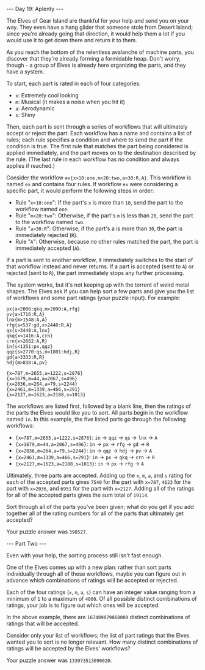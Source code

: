 --- Day 19: Aplenty ---

The Elves of Gear Island are thankful for your help and send you on your way.
They even have a hang glider that someone stole from Desert Island; since
you're already going that direction, it would help them a lot if you would use
it to get down there and return it to them.

As you reach the bottom of the relentless avalanche of machine parts, you
discover that they're already forming a formidable heap. Don't worry, though -
a group of Elves is already here organizing the parts, and they have a system.

To start, each part is rated in each of four categories:

- `x`: Extremely cool looking
- `m`: Musical (it makes a noise when you hit it)
- `a`: Aerodynamic
- `s`: Shiny

Then, each part is sent through a series of workflows that will ultimately
accept or reject the part. Each workflow has a name and contains a list of
rules; each rule specifies a condition and where to send the part if the
condition is true. The first rule that matches the part being considered is
applied immediately, and the part moves on to the destination described by the
rule. (The last rule in each workflow has no condition and always applies if
reached.)

Consider the workflow `ex{x>10:one,m<20:two,a>30:R,A}`. This workflow is named
`ex` and contains four rules. If workflow `ex` were considering a specific
part, it would perform the following steps in order:

- Rule "`x>10:one`": If the part's `x` is more than `10`, send the part to the
  workflow named `one`.
- Rule "`m<20:two`": Otherwise, if the part's `m` is less than `20`, send the
  part to the workflow named `two`.
- Rule "`a>30:R`": Otherwise, if the part's a is more than `30`, the part is
  immediately rejected (`R`).
- Rule "`A`": Otherwise, because no other rules matched the part, the part is
  immediately accepted (`A`).

If a part is sent to another workflow, it immediately switches to the start of
that workflow instead and never returns. If a part is accepted (sent to `A`) or
rejected (sent to `R`), the part immediately stops any further processing.

The system works, but it's not keeping up with the torrent of weird metal
shapes. The Elves ask if you can help sort a few parts and give you the list of
workflows and some part ratings (your puzzle input). For example:

```
px{a<2006:qkq,m>2090:A,rfg}
pv{a>1716:R,A}
lnx{m>1548:A,A}
rfg{s<537:gd,x>2440:R,A}
qs{s>3448:A,lnx}
qkq{x<1416:A,crn}
crn{x>2662:A,R}
in{s<1351:px,qqz}
qqz{s>2770:qs,m<1801:hdj,R}
gd{a>3333:R,R}
hdj{m>838:A,pv}

{x=787,m=2655,a=1222,s=2876}
{x=1679,m=44,a=2067,s=496}
{x=2036,m=264,a=79,s=2244}
{x=2461,m=1339,a=466,s=291}
{x=2127,m=1623,a=2188,s=1013}
```

The workflows are listed first, followed by a blank line, then the ratings of
the parts the Elves would like you to sort. All parts begin in the workflow
named `in`. In this example, the five listed parts go through the following
workflows:

- `{x=787,m=2655,a=1222,s=2876}`: `in` -> `qqz` -> `qs` -> `lnx` -> `A`
- `{x=1679,m=44,a=2067,s=496}`: `in` -> `px` -> `rfg` -> `gd` -> `R`
- `{x=2036,m=264,a=79,s=2244}`: `in` -> `qqz` -> `hdj` -> `pv` -> `A`
- `{x=2461,m=1339,a=466,s=291}`: `in` -> `px` -> `qkq` -> `crn` -> `R`
- `{x=2127,m=1623,a=2188,s=1013}`: `in` -> `px` -> `rfg` -> `A`

Ultimately, three parts are accepted. Adding up the `x`, `m`, `a`, and `s`
rating for each of the accepted parts gives `7540` for the part with `x=787`,
`4623` for the part with `x=2036`, and `6951` for the part with `x=2127`.
Adding all of the ratings for all of the accepted parts gives the sum total of
`19114`.

Sort through all of the parts you've been given; what do you get if you add
together all of the rating numbers for all of the parts that ultimately get
accepted?

Your puzzle answer was `398527`.

--- Part Two ---

Even with your help, the sorting process still isn't fast enough.

One of the Elves comes up with a new plan: rather than sort parts individually
through all of these workflows, maybe you can figure out in advance which
combinations of ratings will be accepted or rejected.

Each of the four ratings (`x`, `m`, `a`, `s`) can have an integer value ranging
from a minimum of `1` to a maximum of `4000`. Of all possible distinct
combinations of ratings, your job is to figure out which ones will be accepted.

In the above example, there are `167409079868000` distinct combinations of
ratings that will be accepted.

Consider only your list of workflows; the list of part ratings that the Elves
wanted you to sort is no longer relevant. How many distinct combinations of
ratings will be accepted by the Elves' workflows?

Your puzzle answer was `133973513090020`.
